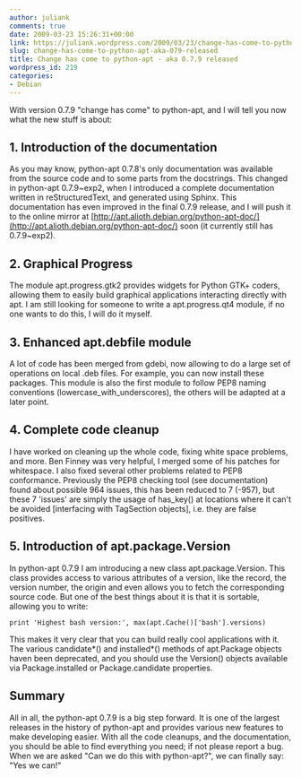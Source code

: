 ```yaml
---
author: juliank
comments: true
date: 2009-03-23 15:26:31+00:00
link: https://juliank.wordpress.com/2009/03/23/change-has-come-to-python-apt-aka-079-released/
slug: change-has-come-to-python-apt-aka-079-released
title: Change has come to python-apt - aka 0.7.9 released
wordpress_id: 219
categories:
- Debian
---
```


With version 0.7.9 "change has come" to python-apt, and I will tell you now what the new stuff is about:


## 1. Introduction of the documentation


As you may know, python-apt 0.7.8's only documentation was available from the source code and to some parts from the docstrings. This changed in python-apt 0.7.9~exp2, when I introduced a complete documentation written in reStructuredText, and generated using Sphinx. This documentation has even improved in the final 0.7.9 release, and I will push it to the online mirror at [http://apt.alioth.debian.org/python-apt-doc/](http://apt.alioth.debian.org/python-apt-doc/) soon (it currently still has 0.7.9~exp2).


## 2. Graphical Progress


The module apt.progress.gtk2 provides widgets for Python GTK+ coders, allowing them to easily build graphical applications interacting directly with apt. I am still looking for someone to write a apt.progress.qt4 module, if no one wants to do this, I will do it myself.


## 3. Enhanced apt.debfile module


A lot of code has been merged from gdebi, now allowing to do a large set of operations on local .deb files. For example, you can now install these packages. This module is also the first module to follow PEP8 naming conventions (lowercase_with_underscores), the others will be adapted at a later point.


## 4. Complete code cleanup


I have worked on cleaning up the whole code, fixing white space problems, and more. Ben Finney was very helpful, I merged some of his patches for whitespace. I also fixed several other problems related to PEP8 conformance. Previously the PEP8 checking tool (see documentation) found about possible 964 issues, this has been reduced to 7 (-957), but these 7 'issues' are simply the usage of has_key() at locations where it can't be avoided [interfacing with TagSection objects], i.e. they are false positives.


## 5. Introduction of apt.package.Version


In python-apt 0.7.9 I am introducing a new class apt.package.Version. This class provides access to various attributes of a version, like the record, the version number, the origin and even allows you to fetch the corresponding source code. But one of the best things about it is that it is sortable, allowing you to write:

    
    print 'Highest bash version:', max(apt.Cache()['bash'].versions)


This makes it very clear that you can build really cool applications with it. The various candidate*() and installed*() methods of apt.Package objects haven been deprecated, and you should use the Version() objects available via Package.installed or Package.candidate properties.


## Summary


All in all, the python-apt 0.7.9 is a big step forward. It is one of the largest releases in the history of python-apt and provides various new features to make developing easier. With all the code cleanups, and the documentation, you should be able to find everything you need; if not please report a bug. When we are asked "Can we do this with python-apt?", we can finally say: "Yes we can!"
